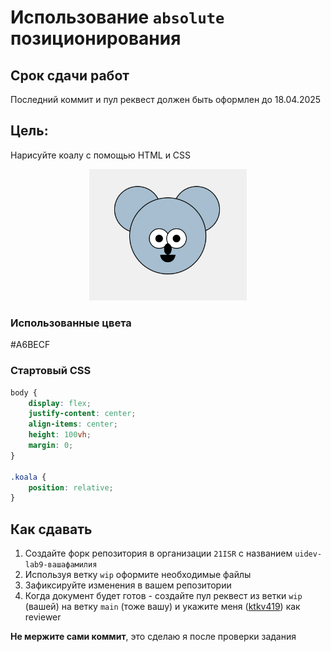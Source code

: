# Использование `absolute` позиционирования

## Срок сдачи работ

Последний коммит и пул реквест должен быть оформлен до 18.04.2025

## Цель:

Нарисуйте коалу с помощью HTML и CSS

<p align="center">
<img src="./.repo/assets/finished.png" width="50%" />
</p>

### Использованные цвета

#A6BECF

### Стартовый CSS

```CSS
body {
    display: flex;
    justify-content: center;
    align-items: center;
    height: 100vh;
    margin: 0;
}

.koala {
    position: relative;
}
```

## Как сдавать

1. Создайте форк репозитория в организации `21ISR` с названием `uidev-lab9-вашафамилия`
2. Используя ветку `wip` оформите необходимые файлы
3. Зафиксируйте изменения в вашем репозитории
4. Когда документ будет готов - создайте пул реквест из ветки `wip` (вашей) на ветку `main` (тоже вашу) и укажите меня ([ktkv419](https://github.com/ktkv419)) как reviewer

**Не мержите сами коммит**, это сделаю я после проверки задания

